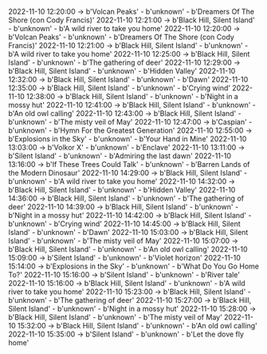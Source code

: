 2022-11-10 12:20:00 -> b'Volcan Peaks' - b'unknown' - b'Dreamers Of The Shore (con Cody Francis)'
2022-11-10 12:21:00 -> b'Black Hill, Silent Island' - b'unknown' - b'A wild river to take you home'
2022-11-10 12:20:00 -> b'Volcan Peaks' - b'unknown' - b'Dreamers Of The Shore (con Cody Francis)'
2022-11-10 12:21:00 -> b'Black Hill, Silent Island' - b'unknown' - b'A wild river to take you home'
2022-11-10 12:25:00 -> b'Black Hill, Silent Island' - b'unknown' - b'The gathering of deer'
2022-11-10 12:29:00 -> b'Black Hill, Silent Island' - b'unknown' - b'Hidden Valley'
2022-11-10 12:32:00 -> b'Black Hill, Silent Island' - b'unknown' - b'Dawn'
2022-11-10 12:35:00 -> b'Black Hill, Silent Island' - b'unknown' - b'Crying wind'
2022-11-10 12:38:00 -> b'Black Hill, Silent Island' - b'unknown' - b'Night in a mossy hut'
2022-11-10 12:41:00 -> b'Black Hill, Silent Island' - b'unknown' - b'An old owl calling'
2022-11-10 12:43:00 -> b'Black Hill, Silent Island' - b'unknown' - b'The misty veil of May'
2022-11-10 12:47:00 -> b'Caspian' - b'unknown' - b'Hymn For the Greatest Generation'
2022-11-10 12:55:00 -> b'Explosions in the Sky' - b'unknown' - b'Your Hand in Mine'
2022-11-10 13:03:00 -> b'Volkor X' - b'unknown' - b'Enclave'
2022-11-10 13:11:00 -> b'Silent Island' - b'unknown' - b'Admiring the last dawn'
2022-11-10 13:16:00 -> b'If These Trees Could Talk' - b'unknown' - b'Barren Lands of the Modern Dinosaur'
2022-11-10 14:29:00 -> b'Black Hill, Silent Island' - b'unknown' - b'A wild river to take you home'
2022-11-10 14:32:00 -> b'Black Hill, Silent Island' - b'unknown' - b'Hidden Valley'
2022-11-10 14:36:00 -> b'Black Hill, Silent Island' - b'unknown' - b'The gathering of deer'
2022-11-10 14:39:00 -> b'Black Hill, Silent Island' - b'unknown' - b'Night in a mossy hut'
2022-11-10 14:42:00 -> b'Black Hill, Silent Island' - b'unknown' - b'Crying wind'
2022-11-10 14:45:00 -> b'Black Hill, Silent Island' - b'unknown' - b'Dawn'
2022-11-10 15:03:00 -> b'Black Hill, Silent Island' - b'unknown' - b'The misty veil of May'
2022-11-10 15:07:00 -> b'Black Hill, Silent Island' - b'unknown' - b'An old owl calling'
2022-11-10 15:09:00 -> b'Silent Island' - b'unknown' - b'Violet horizon'
2022-11-10 15:14:00 -> b'Explosions in the Sky' - b'unknown' - b'What Do You Go Home To?'
2022-11-10 15:16:00 -> b'Silent Island' - b'unknown' - b'River tale'
2022-11-10 15:16:00 -> b'Black Hill, Silent Island' - b'unknown' - b'A wild river to take you home'
2022-11-10 15:23:00 -> b'Black Hill, Silent Island' - b'unknown' - b'The gathering of deer'
2022-11-10 15:27:00 -> b'Black Hill, Silent Island' - b'unknown' - b'Night in a mossy hut'
2022-11-10 15:28:00 -> b'Black Hill, Silent Island' - b'unknown' - b'The misty veil of May'
2022-11-10 15:32:00 -> b'Black Hill, Silent Island' - b'unknown' - b'An old owl calling'
2022-11-10 15:35:00 -> b'Silent Island' - b'unknown' - b'Let the dove fly home'
